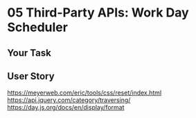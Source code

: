 # 05 Third-Party APIs: Work Day Scheduler

## Your Task


## User Story

https://meyerweb.com/eric/tools/css/reset/index.html
https://api.jquery.com/category/traversing/
https://day.js.org/docs/en/display/format

